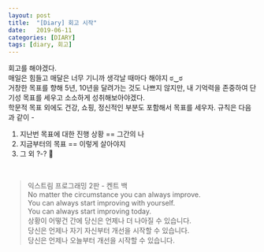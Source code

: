 ```yaml
---
layout: post
title:  "[Diary] 회고 시작"
date:   2019-06-11
categories: [DIARY]
tags: [diary, 회고]
---
```


회고를 해야겠다.  
매일은 힘들고 매달은 너무 기니까 생각날 때마다 해야지 ಠ‿ಠ  
거창한 목표를 향해 5년, 10년을 달려가는 것도 나쁘지 않지만, 내 기억력을 존중하여 단기성 목표를 세우고 소소하게 성취해보아야겠다.  
학문적 목표 외에도 건강, 쇼핑, 정신적인 부분도 포함해서 목표를 세우자.
규칙은 다음과 같이 -  

1. 지난번 목표에 대한 진행 상황 == 그간의 나
2. 지금부터의 목표 == 이렇게 살아야지
3. 그 외 ?-? 🤔

<br/>

> 익스트림 프로그래밍 2판 - 켄트 백  
No matter the circumstance you can always improve.  
You can always start improving with yourself.  
You can always start improving today.  
상황이 어떻건 간에 당신은 언제나 더 나아질 수 있습니다.  
당신은 언제나 자기 자신부터 개선을 시작할 수 있습니다.  
당신은 언제나 오늘부터 개선을 시작할 수 있습니다.  

